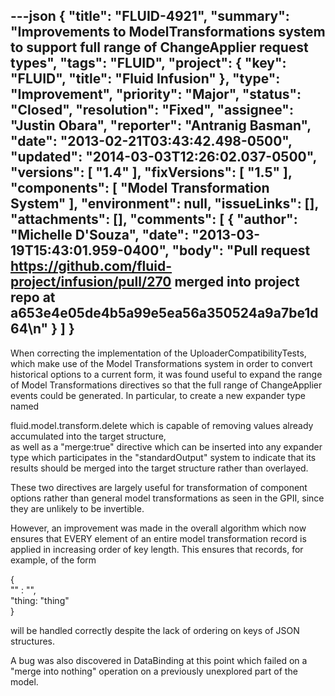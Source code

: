 ---json
{
  "title": "FLUID-4921",
  "summary": "Improvements to ModelTransformations system to support full range of ChangeApplier request types",
  "tags": "FLUID",
  "project": {
    "key": "FLUID",
    "title": "Fluid Infusion"
  },
  "type": "Improvement",
  "priority": "Major",
  "status": "Closed",
  "resolution": "Fixed",
  "assignee": "Justin Obara",
  "reporter": "Antranig Basman",
  "date": "2013-02-21T03:43:42.498-0500",
  "updated": "2014-03-03T12:26:02.037-0500",
  "versions": [
    "1.4"
  ],
  "fixVersions": [
    "1.5"
  ],
  "components": [
    "Model Transformation System"
  ],
  "environment": null,
  "issueLinks": [],
  "attachments": [],
  "comments": [
    {
      "author": "Michelle D'Souza",
      "date": "2013-03-19T15:43:01.959-0400",
      "body": "Pull request <https://github.com/fluid-project/infusion/pull/270> merged into project repo at a653e4e05de4b5a99e5ea56a350524a9a7be1d64\n"
    }
  ]
}
---
When correcting the implementation of the UploaderCompatibilityTests, which make use of the Model Transformations system in order to convert historical options to a current form, it was found useful to expand the range of Model Transformations directives so that the full range of ChangeApplier events could be generated. In particular, to create a new expander type named

fluid.model.transform.delete  which is capable of removing values already accumulated into the target structure,\
as well as a "merge:true" directive which can be inserted into any expander type which participates in the "standardOutput" system to indicate that its results should be merged into the target structure rather than overlayed.

These two directives are largely useful for transformation of component options rather than general model transformations as seen in the GPII, since they are unlikely to be invertible.

However, an improvement was made in the overall algorithm which now ensures that EVERY element of an entire model transformation record is applied in increasing order of key length. This ensures that records, for example, of the form&#x20;

{\
"" : "",\
"thing: "thing"\
}

will be handled correctly despite the lack of ordering on keys of JSON structures.&#x20;

A bug was also discovered in DataBinding at this point which failed on a "merge into nothing" operation on a previously unexplored part of the model.

        